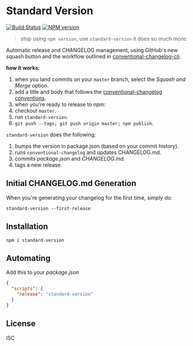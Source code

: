 # Standard Version

[![Build Status](https://travis-ci.org/bcoe/standard-version.svg)](https://travis-ci.org/bcoe/standard-version)
[![NPM version](https://img.shields.io/npm/v/standard-version.svg)](https://www.npmjs.com/package/standard-version)

> stop using `npm version`, use `standard-version` it does so much more:

Automatic release and CHANGELOG management, using GitHub's new squash button and
the workflow outlined in [conventional-changelog-cli](https://github.com/stevemao/conventional-changelog-cli).

**how it works:**

1. when you land commits on your `master` branch, select the _Squash and Merge_ option.
2. add a title and body that follows the [conventional-changelog conventions](https://github.com/stevemao/conventional-changelog-angular/blob/master/convention.md).
3. when you're ready to release to npm:
  1. checkout `master`.
  2. run `standard-version`.
  3. `git push --tags; git push origin master; npm publish`.

`standard-version` does the following:

1. bumps the version in package.json (based on your commit history).
2. runs `conventional-changelog` and updates CHANGELOG.md.
3. commits _package.json_ and _CHANGELOG.md_.
4. tags a new release.

## Initial CHANGELOG.md Generation

When you're generating your changelog for the first time, simply do:

`standard-version --first-release`

## Installation

`npm i standard-version`

## Automating

Add this to your _package.json_

```json
{
  "scripts": {
    "release": "standard-version"
  }
}
```

## License

ISC
